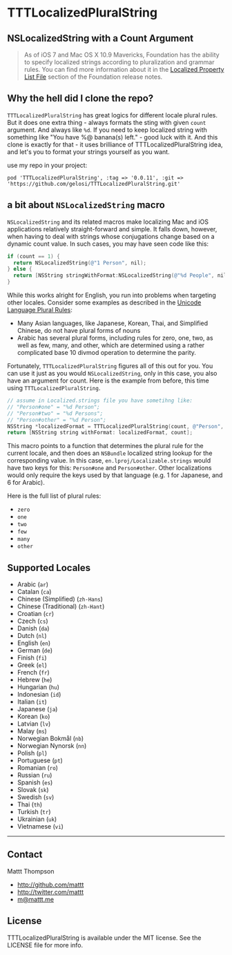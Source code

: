 # TTTLocalizedPluralString
## NSLocalizedString with a Count Argument

> As of iOS 7 and Mac OS X 10.9 Mavericks, Foundation has the ability to specify localized strings according to pluralization and grammar rules. You can find more information about it in the [Localized Property List File](https://developer.apple.com/library/mac/releasenotes/Foundation/RN-Foundation/#//apple_ref/doc/uid/TP30000742-CH2-SW56) section of the Foundation release notes.

## Why the hell did I clone the repo?

`TTTLocalizedPluralString` has great logics for different locale plural rules. But it does one extra thing - always formats the sting with given `count` argument. And always like `%d`. If you need to keep localized string with something like "You have %@ banana(s) left." - good luck with it. And this clone is exactly for that - it uses brilliance of TTTLocalizedPluralString idea, and let's you to format your strings yourself as you want.

use my repo in your project:
```
pod 'TTTLocalizedPluralString', :tag => '0.0.11', :git => 'https://github.com/gelosi/TTTLocalizedPluralString.git'
```

## a bit about `NSLocalizedString` macro

`NSLocalizedString` and its related macros make localizing Mac and iOS applications relatively straight-forward and simple. It falls down, however, when having to deal with strings whose conjugations change based on a dynamic count value. In such cases, you may have seen code like this:

``` objective-c
if (count == 1) {
  return NSLocalizedString(@"1 Person", nil);
} else {
  return [NSString stringWithFormat:NSLocalizedString(@"%d People", nil), count];
}
```

While this works alright for English, you run into problems when targeting other locales. Consider some examples as described in the [Unicode Language Plural Rules](http://unicode.org/repos/cldr-tmp/trunk/diff/supplemental/language_plural_rules.html):

* Many Asian languages, like Japanese, Korean, Thai, and Simplified Chinese, do not have plural forms of nouns
* Arabic has several plural forms, including rules for zero, one, two, as well as few, many, and other, which are determined using a rather complicated base 10 divmod operation to determine the parity.

Fortunately, `TTTLocalizedPluralString` figures all of this out for you. You can use it just as you would `NSLocalizedString`, only in this case, you also have an argument for count. Here is the example from before, this time using `TTTLocalizedPluralString`.

``` objective-c
// assume in Localized.strings file you have sometihng like:
// "Person#one" = "%d Person";
// "Person#two" = "%d Persons";
// "Person#other" = "%d Person";
NSString *localizedFormat = TTTLocalizedPluralString(count, @"Person", nil);
return [NSString string withFormat: localizedFormat, count];
```

This macro points to a function that determines the plural rule for the current locale, and then does an `NSBundle` localized string lookup for the corresponding value. In this case, `en.lproj/Localizable.strings` would have two keys for this: `Person#one` and `Person#other`. Other localizations would only require the keys used by that language (e.g. 1 for Japanese, and 6 for Arabic).

Here is the full list of plural rules:

* `zero`
* `one`
* `two`
* `few`
* `many`
* `other`

## Supported Locales

- Arabic (`ar`)
- Catalan (`ca`)
- Chinese (Simplified) (`zh-Hans`)
- Chinese (Traditional) (`zh-Hant`)
- Croatian (`cr`)
- Czech (`cs`)
- Danish (`da`)
- Dutch (`nl`)
- English (`en`)
- German (`de`)
- Finish (`fi`)
- Greek (`el`)
- French (`fr`)
- Hebrew (`he`)
- Hungarian (`hu`)
- Indonesian (`id`)
- Italian (`it`)
- Japanese (`ja`)
- Korean (`ko`)
- Latvian (`lv`)
- Malay (`ms`)
- Norwegian Bokmål (`nb`)
- Norwegian Nynorsk (`nn`)
- Polish (`pl`)
- Portuguese (`pt`)
- Romanian (`ro`)
- Russian (`ru`)
- Spanish (`es`)
- Slovak (`sk`)
- Swedish (`sv`)
- Thai (`th`)
- Turkish (`tr`)
- Ukrainian (`uk`)
- Vietnamese (`vi`)

---

## Contact

Mattt Thompson

- http://github.com/mattt
- http://twitter.com/mattt
- m@mattt.me

## License

TTTLocalizedPluralString is available under the MIT license. See the LICENSE file for more info.
